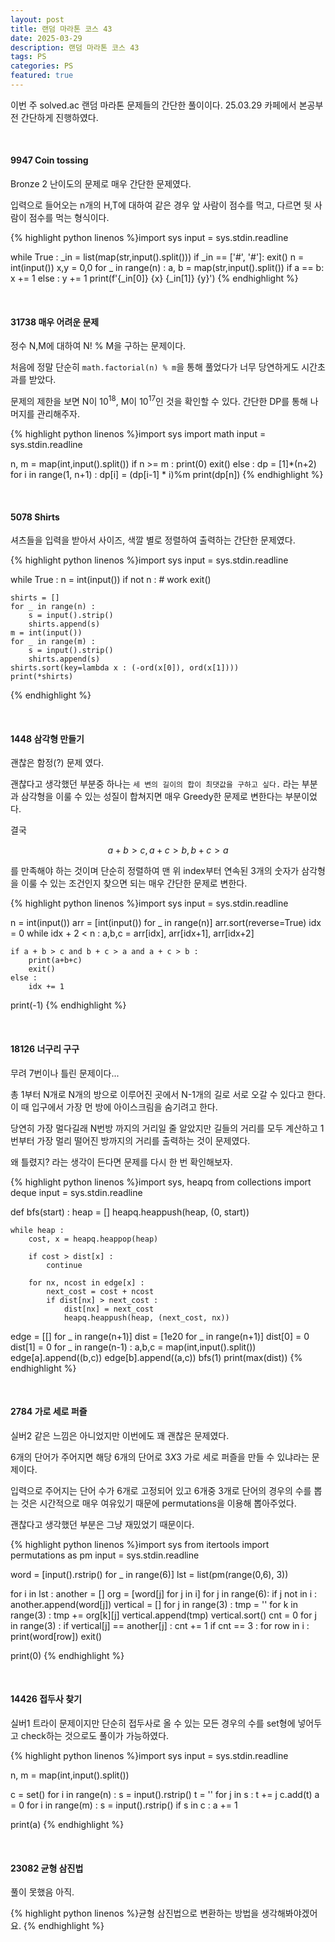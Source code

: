 ```yaml
---
layout: post
title: 랜덤 마라톤 코스 43
date: 2025-03-29
description: 랜덤 마라톤 코스 43
tags: PS 
categories: PS
featured: true
---
```


이번 주 solved.ac 랜덤 마라톤 문제들의 간단한 풀이이다. 25.03.29 카페에서 본공부 전 간단하게 진행하였다.

<br>

#### 9947 Coin tossing

Bronze 2 난이도의 문제로 매우 간단한 문제였다.

입력으로 들어오는 n개의 H,T에 대하여 같은 경우 앞 사람이 점수를 먹고, 다르면 뒷 사람이 점수를 먹는 형식이다.

{% highlight python linenos %}import sys
input = sys.stdin.readline

while True :
    _in = list(map(str,input().split()))
    if _in == ['#', '#']:
        exit()
    n = int(input())
    x,y = 0,0
    for _ in range(n) :
        a, b = map(str,input().split())
        if a == b:
            x += 1
        else :
            y += 1
    print(f'{_in[0]} {x} {_in[1]} {y}')
{% endhighlight %}

<br>

#### 31738 매우 어려운 문제

정수 N,M에 대하여 N! % M을 구하는 문제이다.

처음에 정말 단순히 `math.factorial(n) % m`을 통해 풀었다가 너무 당연하게도 시간초과를 받았다.

문제의 제한을 보면 N이 $10^{18}$, M이 $10^{17}$인 것을 확인할 수 있다. 간단한 DP를 통해 나머지를 관리해주자.

{% highlight python linenos %}import sys
import math
input = sys.stdin.readline

n, m = map(int,input().split())
if n >= m :
    print(0)
    exit()
else :
    dp = [1]*(n+2)
    for i in range(1, n+1) :
        dp[i] = (dp[i-1] * i)%m
    print(dp[n])
{% endhighlight %}


<br>

#### 5078 Shirts

셔츠들을 입력을 받아서 사이즈, 색깔 별로 정렬하여 출력하는 간단한 문제였다.

{% highlight python linenos %}import sys
input = sys.stdin.readline

while True :
    n = int(input())
    if not n :
        # work
        exit()
    
    shirts = []
    for _ in range(n) :
        s = input().strip()
        shirts.append(s)
    m = int(input())
    for _ in range(m) :
        s = input().strip()
        shirts.append(s)
    shirts.sort(key=lambda x : (-ord(x[0]), ord(x[1])))
    print(*shirts)
{% endhighlight %}

<br>

#### 1448 삼각형 만들기

괜찮은 함정(?) 문제 였다.

괜찮다고 생각했던 부분중 하나는 `세 변의 길이의 합이 최댓값을 구하고 싶다.` 라는 부분과 삼각형을 이룰 수 있는 성질이 합쳐지면 매우 Greedy한 문제로 변한다는 부분이었다.

결국 

$$
a + b > c, a + c > b, b + c > a
$$

를 만족해야 하는 것이며 단순히 정렬하여 맨 위 index부터 연속된 3개의 숫자가 삼각형을 이룰 수 있는 조건인지 찾으면 되는 매우 간단한 문제로 변한다.

{% highlight python linenos %}import sys
input = sys.stdin.readline

n = int(input())
arr = [int(input()) for _ in range(n)]
arr.sort(reverse=True)
idx = 0
while idx + 2 < n :
    a,b,c = arr[idx], arr[idx+1], arr[idx+2]

    if a + b > c and b + c > a and a + c > b :
        print(a+b+c)
        exit()
    else :
        idx += 1

print(-1)
{% endhighlight %}

<br>

#### 18126 너구리 구구

무려 7번이나 틀린 문제이다...

총 1부터 N개로 N개의 방으로 이루어진 곳에서 N-1개의 길로 서로 오갈 수 있다고 한다. 이 때 입구에서 가장 먼 방에 아이스크림을 숨기려고 한다.

당연히 가장 멀다길래 N번방 까지의 거리일 줄 알았지만 길들의 거리를 모두 계산하고 1번부터 가장 멀리 떨어진 방까지의 거리를 출력하는 것이 문제였다.

왜 틀렸지? 라는 생각이 든다면 문제를 다시 한 번 확인해보자.

{% highlight python linenos %}import sys, heapq
from collections import deque
input = sys.stdin.readline

def bfs(start) :
    heap = []
    heapq.heappush(heap, (0, start))

    while heap :
        cost, x = heapq.heappop(heap)

        if cost > dist[x] :
            continue

        for nx, ncost in edge[x] :
            next_cost = cost + ncost
            if dist[nx] > next_cost :
                dist[nx] = next_cost
                heapq.heappush(heap, (next_cost, nx))
edge = [[] for _ in range(n+1)]
dist = [1e20 for _ in range(n+1)]
dist[0] = 0
dist[1] = 0
for _ in range(n-1) :
    a,b,c = map(int,input().split())
    edge[a].append((b,c))
    edge[b].append((a,c))
bfs(1)
print(max(dist))
{% endhighlight %}

<br>

#### 2784 가로 세로 퍼즐

실버2 같은 느낌은 아니었지만 이번에도 꽤 괜찮은 문제였다.

6개의 단어가 주어지면 해당 6개의 단어로 $3X3$ 가로 세로 퍼즐을 만들 수 있냐라는 문제이다.

입력으로 주어지는 단어 수가 6개로 고정되어 있고 6개중 3개로 단어의 경우의 수를 뽑는 것은 시간적으로 매우 여유있기 때문에 permutations을 이용해 뽑아주었다.

괜찮다고 생각했던 부분은 그냥 재밌었기 때문이다.

{% highlight python linenos %}import sys
from itertools import permutations as pm
input = sys.stdin.readline

word = [input().rstrip() for _ in range(6)]
lst = list(pm(range(0,6), 3))

for i in lst :
    another = []
    org = [word[j] for j in i]
    for j in range(6):
        if j not in i :
            another.append(word[j])
    vertical = []
    for j in range(3) :
        tmp = ''
        for k in range(3) :
            tmp += org[k][j]
        vertical.append(tmp)
    vertical.sort()
    cnt = 0
    for j in range(3) :
        if vertical[j] == another[j] :
            cnt += 1
    if cnt == 3 :
        for row in i :
            print(word[row])
        exit()
    
print(0)
{% endhighlight %}

<br>


#### 14426 접두사 찾기

실버1 트라이 문제이지만 단순히 접두사로 올 수 있는 모든 경우의 수를 set형에 넣어두고 check하는 것으로도 풀이가 가능하였다.

{% highlight python linenos %}import sys
input = sys.stdin.readline

n, m = map(int,input().split())

c = set()
for i in range(n) :
    s = input().rstrip()
    t = ''
    for j in s :
        t += j
        c.add(t)
a = 0
for i in range(m) :
    s = input().rstrip()
    if s in c :
        a += 1

print(a)
{% endhighlight %}

<br>


#### 23082 균형 삼진법

풀이 못했음 아직.

{% highlight python linenos %}균형 삼진법으로 변환하는 방법을 생각해봐야겠어요.
{% endhighlight %}